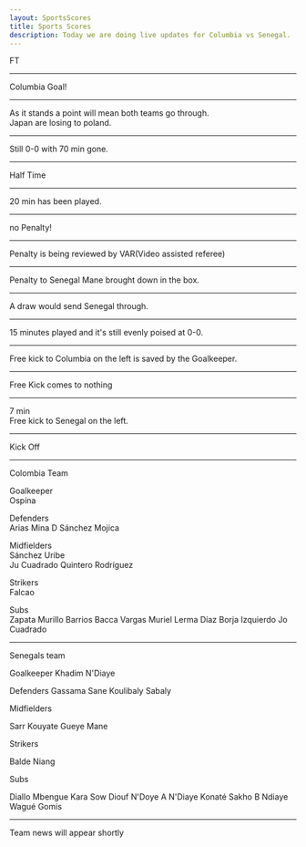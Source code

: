 ```yaml
---
layout: SportsScores
title: Sports Scores
description: Today we are doing live updates for Columbia vs Senegal.
---
```

FT

___

Columbia Goal!

___

As it stands a point will mean both teams go through.<br>
Japan are losing to poland.

___


Still 0-0 with 70 min gone.

___

Half Time

___

20 min has been played.

___

no Penalty!

___


Penalty is being reviewed by VAR(Video assisted referee)

___

Penalty to Senegal Mane brought down in the box.

___

A draw would send Senegal through.

___

15 minutes played and it's still evenly poised at 0-0.

___

Free kick to Columbia on the left is saved by the Goalkeeper.

___

Free Kick comes to nothing

___

7 min<br>
Free kick to Senegal on the left.

___

Kick Off

___


Colombia Team

Goalkeeper<br>
Ospina

Defenders<br>
Arias   Mina    D Sánchez  Mojica

Midfielders<br>
        Sánchez      Uribe<br>
Ju Cuadrado     Quintero    Rodríguez

Strikers<br>
Falcao

Subs<br>
Zapata
Murillo
Barrios
Bacca
Vargas
Muriel
Lerma
Díaz
Borja
Izquierdo
Jo Cuadrado

___


Senegals team

Goalkeeper
Khadim N'Diaye

Defenders
Gassama     Sane    Koulibaly   Sabaly

Midfielders<br>

Sarr    Kouyate     Gueye   Mane

Strikers

Balde   Niang


Subs

Diallo
Mbengue
Kara
Sow
Diouf
N'Doye
A N'Diaye
Konaté
Sakho
B Ndiaye
Wagué
Gomis

___

Team news will appear shortly





